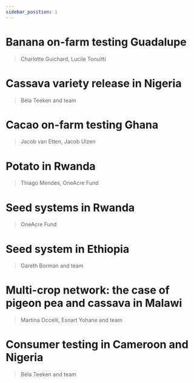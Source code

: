 ```yaml
---
sidebar_position: 1
---
```


# Banana on-farm testing Guadalupe

> Charlotte Guichard, Lucile Tonuitti

# Cassava variety release in Nigeria

> Béla Teeken and team

# Cacao on-farm testing Ghana

> Jacob van Etten, Jacob Ulzen

# Potato in Rwanda

> Thiago Mendes, OneAcre Fund

# Seed systems in Rwanda 

> OneAcre Fund

# Seed system in Ethiopia

> Gareth Borman and team 

# Multi-crop network: the case of pigeon pea and cassava in Malawi

> Martina Occelli, Esnart Yohane and team 

# Consumer testing in Cameroon and Nigeria

> Béla Teeken and team

